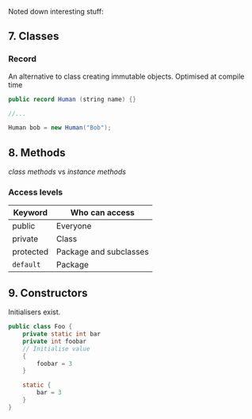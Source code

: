 Noted down interesting stuff:
## 7. Classes
### Record
An alternative to class creating immutable objects. Optimised at compile time

```java
public record Human (string name) {}

//...

Human bob = new Human("Bob");
```

## 8. Methods
*class methods* vs *instance methods*

### Access levels

| Keyword   | Who can access         |
| --------- | ---------------------- |
| public    | Everyone               |
| private   | Class                  |
| protected | Package and subclasses |
| `default` | Package                | 

## 9. Constructors
Initialisers exist.

```java
public class Foo {
	private static int bar
	private int foobar
	// Initialise value
	{
		foobar = 3
	}

	static {
		bar = 3
	}
}
```

